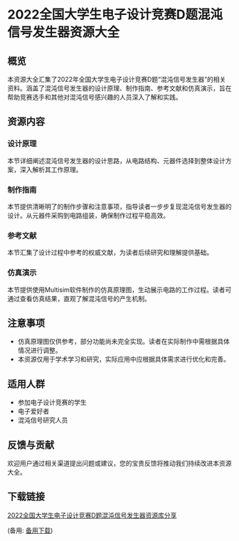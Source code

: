# 2022全国大学生电子设计竞赛D题混沌信号发生器资源大全

## 概览
本资源大全汇集了2022年全国大学生电子设计竞赛D题“混沌信号发生器”的相关资料。涵盖了混沌信号发生器的设计原理、制作指南、参考文献和仿真演示，旨在帮助竞赛选手和其他对混沌信号感兴趣的人员深入了解和实践。

## 资源内容

### 设计原理
本节详细阐述混沌信号发生器的设计思路，从电路结构、元器件选择到整体设计方案，深入解析其工作原理。

### 制作指南
本节提供清晰明了的制作步骤和注意事项，指导读者一步步复现混沌信号发生器的设计。从元器件采购到电路组装，确保制作过程平稳高效。

### 参考文献
本节汇集了设计过程中参考的权威文献，为读者后续研究和理解提供基础。

### 仿真演示
本节提供使用Multisim软件制作的仿真原理图，生动展示电路的工作过程。读者可通过查看仿真结果，直观了解混沌信号的产生机制。

## 注意事项
- 仿真原理图仅供参考，部分功能尚未完全实现。读者在实际制作中需根据具体情况进行调整。
- 本资源仅用于学术学习和研究，实际应用中应根据具体需求进行优化和完善。

## 适用人群
- 参加电子设计竞赛的学生
- 电子爱好者
- 混沌信号研究人员

## 反馈与贡献
欢迎用户通过相关渠道提出问题或建议，您的宝贵反馈将推动我们持续改进本资源大全。

## 下载链接
[2022全国大学生电子设计竞赛D题混沌信号发生器资源库分享](https://pan.quark.cn/s/52cd87d62d13) 

(备用: [备用下载](https://pan.baidu.com/s/1XhOo64LSm6_XvuFgGB7FRg?pwd=1234))
